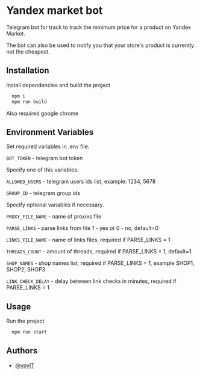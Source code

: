 
# Yandex market bot

Telegram bot for track to track the minimum price for a product on Yandex Market.

The bot can also be used to notify you that your store's product is currently not the cheapest.

## Installation

Install dependencies and build the project

```bash
  npm i
  npm run build

```

Also required google chrome
    
## Environment Variables

Set required variables in .env file.

`BOT_TOKEN` - telegram bot token

Specify one of this variables.

`ALLOWED_USERS` - telegram users ids list, example: 1234, 5678

`GROUP_ID` - telegram group ids

Specify optional variables if necessary.

`PROXY_FILE_NAME` - name of proxies file

`PARSE_LINKS` - parse links from file 1 - yes or 0 - no, default=0

`LINKS_FILE_NAME` - name of links files, required if PARSE_LINKS = 1

`THREADS_COUNT` - amount of threads, required if PARSE_LINKS = 1, default=1

`SHOP_NAMES` - shop names list, required if PARSE_LINKS = 1, example SHOP1, SHOP2, SHOP3

`LINK_CHECK_DELAY` - delay between link checks in minutes, required if PARSE_LINKS = 1



## Usage

Run the project
```bash
  npm run start

```
## Authors

- [@vpvIT](https://github.com/vpvIT)

